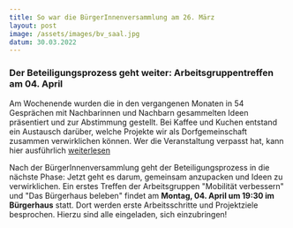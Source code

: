 ```yaml
---
title: So war die BürgerInnenversammlung am 26. März
layout: post
image: /assets/images/bv_saal.jpg
datum: 30.03.2022
---
```


### Der Beteiligungsprozess geht weiter: Arbeitsgruppentreffen am 04. April

Am Wochenende wurden die in den vergangenen Monaten in 54 Gesprächen mit Nachbarinnen und Nachbarn gesammelten Ideen präsentiert und zur Abstimmung gestellt. Bei Kaffee und Kuchen entstand ein Austausch darüber, welche Projekte wir als Dorfgemeinschaft zusammen verwirklichen können. Wer die Veranstaltung verpasst hat, kann hier ausführlich [weiterlesen](veranstaltungen/bv.html)

Nach der BürgerInnenversammlung geht der Beteiligungsprozess in die nächste Phase: Jetzt geht es darum, gemeinsam anzupacken und Ideen zu verwirklichen. Ein erstes Treffen der Arbeitsgruppen "Mobilität verbessern" und "Das Bürgerhaus beleben" findet am **Montag, 04. April um 19:30 im Bürgerhaus** statt. Dort werden erste Arbeitsschritte und Projektziele besprochen. Hierzu sind alle eingeladen, sich einzubringen!

